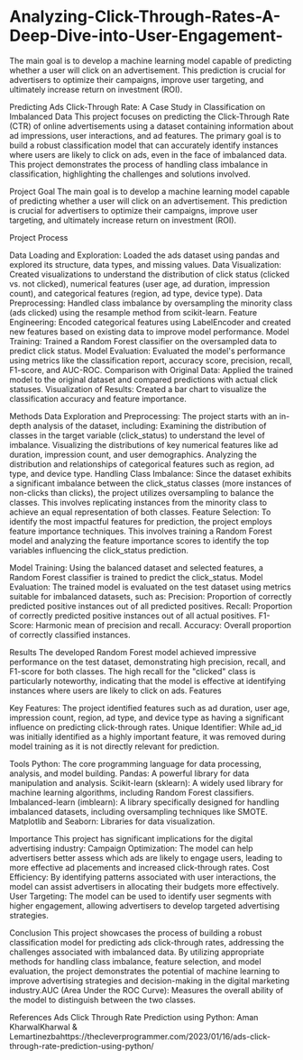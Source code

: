 # Analyzing-Click-Through-Rates-A-Deep-Dive-into-User-Engagement-
The main goal is to develop a machine learning model capable of predicting whether a user will click on an advertisement. This prediction is crucial for advertisers to optimize their campaigns, improve user targeting, and ultimately increase return on investment (ROI).

Predicting Ads Click-Through Rate: A Case Study in Classification on Imbalanced Data
This project focuses on predicting the Click-Through Rate (CTR) of online advertisements using a dataset containing information about ad impressions, user interactions, and ad features. The primary goal is to build a robust classification model that can accurately identify instances where users are likely to click on ads, even in the face of imbalanced data. This project demonstrates the process of handling class imbalance in classification, highlighting the challenges and solutions involved.

Project Goal
The main goal is to develop a machine learning model capable of predicting whether a user will click on an advertisement. This prediction is crucial for advertisers to optimize their campaigns, improve user targeting, and ultimately increase return on investment (ROI).

Project Process

Data Loading and Exploration: Loaded the ads dataset using pandas and explored its structure, data types, and missing values.
Data Visualization: Created visualizations to understand the distribution of click status (clicked vs. not clicked), numerical features (user age, ad duration, impression count), and categorical features (region, ad type, device type).
Data Preprocessing: Handled class imbalance by oversampling the minority class (ads clicked) using the resample method from scikit-learn.
Feature Engineering: Encoded categorical features using LabelEncoder and created new features based on existing data to improve model performance.
Model Training: Trained a Random Forest classifier on the oversampled data to predict click status.
Model Evaluation: Evaluated the model's performance using metrics like the classification report, accuracy score, precision, recall, F1-score, and AUC-ROC.
Comparison with Original Data: Applied the trained model to the original dataset and compared predictions with actual click statuses.
Visualization of Results: Created a bar chart to visualize the classification accuracy and feature importance.

Methods
Data Exploration and Preprocessing: The project starts with an in-depth analysis of the dataset, including:
Examining the distribution of classes in the target variable (click_status) to understand the level of imbalance.
Visualizing the distributions of key numerical features like ad duration, impression count, and user demographics.
Analyzing the distribution and relationships of categorical features such as region, ad type, and device type.
Handling Class Imbalance: Since the dataset exhibits a significant imbalance between the click_status classes (more instances of non-clicks than clicks), the project utilizes oversampling to balance the classes. This involves replicating instances from the minority class to achieve an equal representation of both classes.
Feature Selection: To identify the most impactful features for prediction, the project employs feature importance techniques. This involves training a Random Forest model and analyzing the feature importance scores to identify the top variables influencing the click_status prediction.

Model Training: Using the balanced dataset and selected features, a Random Forest classifier is trained to predict the click_status.
Model Evaluation: The trained model is evaluated on the test dataset using metrics suitable for imbalanced datasets, such as:
Precision: Proportion of correctly predicted positive instances out of all predicted positives.
Recall: Proportion of correctly predicted positive instances out of all actual positives.
F1-Score: Harmonic mean of precision and recall.
Accuracy: Overall proportion of correctly classified instances.

Results
The developed Random Forest model achieved impressive performance on the test dataset, demonstrating high precision, recall, and F1-score for both classes. The high recall for the "clicked" class is particularly noteworthy, indicating that the model is effective at identifying instances where users are likely to click on ads.
Features

Key Features: The project identified features such as ad duration, user age, impression count, region, ad type, and device type as having a significant influence on predicting click-through rates.
Unique Identifier: While ad_id was initially identified as a highly important feature, it was removed during model training as it is not directly relevant for prediction.

Tools
Python: The core programming language for data processing, analysis, and model building.
Pandas: A powerful library for data manipulation and analysis.
Scikit-learn (sklearn): A widely used library for machine learning algorithms, including Random Forest classifiers.
Imbalanced-learn (imblearn): A library specifically designed for handling imbalanced datasets, including oversampling techniques like SMOTE.
Matplotlib and Seaborn: Libraries for data visualization.

Importance
This project has significant implications for the digital advertising industry:
Campaign Optimization: The model can help advertisers better assess which ads are likely to engage users, leading to more effective ad placements and increased click-through rates.
Cost Efficiency: By identifying patterns associated with user interactions, the model can assist advertisers in allocating their budgets more effectively.
User Targeting: The model can be used to identify user segments with higher engagement, allowing advertisers to develop targeted advertising strategies.

Conclusion
This project showcases the process of building a robust classification model for predicting ads click-through rates, addressing the challenges associated with imbalanced data. By utilizing appropriate methods for handling class imbalance, feature selection, and model evaluation, the project demonstrates the potential of machine learning to improve advertising strategies and decision-making in the digital marketing industry.AUC (Area Under the ROC Curve): Measures the overall ability of the model to distinguish between the two classes.

References
Ads Click Through Rate Prediction using Python: Aman KharwalKharwal & Lemartinezbahttps://thecleverprogrammer.com/2023/01/16/ads-click-through-rate-prediction-using-python/
